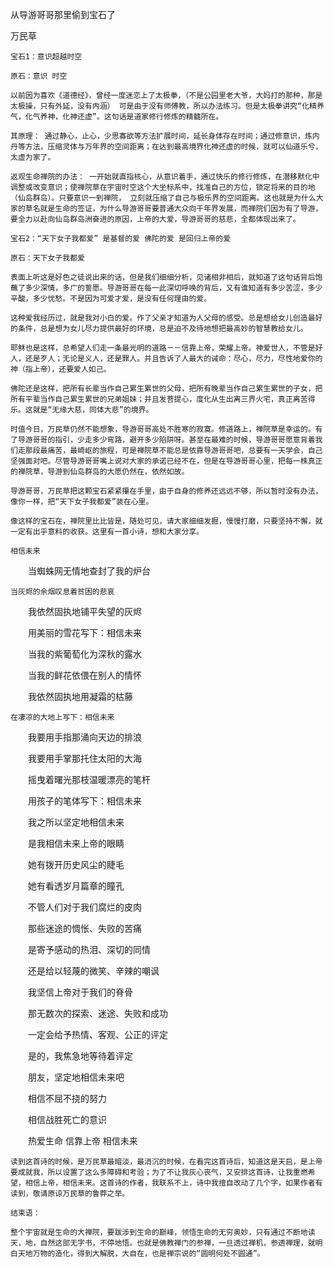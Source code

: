 从导游哥哥那里偷到宝石了

万民草


    宝石1：意识超越时空

    原石：意识 时空

    以前因为喜欢《道德经》，曾经一度迷恋上了太极拳，（不是公园里老大爷，大妈打的那种，那是太极操，只有外延，没有内涵） 可是由于没有师傅教，所以办法练习。但是太极拳讲究“化精养气，化气养神，化神还虚”。这句话是道家修行修炼的精髓所在。

    其原理： 通过静心，止心，少思寡欲等方法扩展时间，延长身体存在时间；通过修意识，炼内丹等方法，压缩灵体与万年界的空间距离；在达到最高境界化神还虚的时候，就可以仙道乐兮，太虚为家了。

    返观生命禅院的办法： 一开始就直指核心，从意识着手，通过快乐的修行修炼，在潜移默化中调整或改变意识；使禅院草在宇宙时空这个大坐标系中，找准自己的方位，锁定将来的目的地（仙岛群岛）。只要意识一到禅院， 立刻就压缩了自己与极乐界的空间距离。这也就是为什么大家的草名就是生命的签证，为什么导游哥哥要普通大众向千年界发展，而禅院们因为有了导游，要全力以赴向仙岛群岛洲奋进的原因，上帝的大爱，导游哥哥的慈悲，全都体现出来了。

    宝石2：“天下女子我都爱” 是基督的爱 佛陀的爱 是回归上帝的爱

    原石：天下女子我都爱

    表面上听这是好色之徒说出来的话，但是我们细细分析，见诸相非相后，就知道了这句话背后饱蘸了多少深情，多广的誓愿。导游哥哥在每一此深切呼唤的背后，又有谁知道有多少苦涩，多少辛酸，多少忧愁。不是因为可爱才爱，是没有任何理由的爱。

    这种爱我经历过，就是我对小白的爱。作了父亲才知道为人父母的感受。总是想给女儿创造最好的条件，总是想为女儿尽力提供最好的环境，总是迫不及待地想把最高妙的智慧教给女儿。

    耶稣也是这样，总希望人们走一条最光明的道路－－信靠上帝，荣耀上帝。神爱世人，不管是好人，还是歹人；无论是义人，还是罪人。并且告诉了人最大的诫命：尽心，尽力，尽性地爱你的神（指上帝），还要爱人如己。

    佛陀还是这样，把所有长辈当作自己累生累世的父母，把所有晚辈当作自己累生累世的子女，把所有平辈当作自己累生累世的兄弟姐妹；并且发菩提心，度化从生出离三界火宅，真正离苦得乐。这就是“无缘大慈，同体大悲”的境界。

    时值今日，万民草仍然不能想象，导游哥哥高处不胜寒的寂寞。修道路上，禅院草是幸运的。有了导游哥哥的指引，少走多少弯路，避开多少陷阱呀。甚至在最难的时候，导游哥哥愿意背着我们走那段最痛苦，最崎岖的旅程，可是禅院草不能总是依靠导游哥哥吧，总要有一天学会，自己坚强面对吧。尽管导游哥哥嘴上说对大家的承诺已经不在，但是在导游哥哥心里，把每一株真正的禅院草，导游到仙岛群岛的大愿仍然在，依然如故。

    导游哥哥，万民草把这颗宝石紧紧攥在手里，由于自身的修养还远远不够，所以暂时没有办法，像你一样，把“天下女子我都爱”装在心里。

    像这样的宝石在，禅院里比比皆是，随处可见，请大家细细发掘，慢慢打磨，只要坚持不懈，就一定有出乎意料的收获。这里有一首小诗，想和大家分享。

    相信未来

　　当蜘蛛网无情地查封了我的炉台

    当灰烬的余烟叹息着贫困的悲哀

　　我依然固执地铺平失望的灰烬

　　用美丽的雪花写下：相信未来

　　当我的紫葡萄化为深秋的露水

　　当我的鲜花依偎在别人的情怀

　　我依然固执地用凝霜的枯藤

    在凄凉的大地上写下：相信未来

　　我要用手指那涌向天边的排浪

　　我要用手掌那托住太阳的大海

　　摇曳着曙光那枝温暖漂亮的笔杆

　　用孩子的笔体写下：相信未来

　　我之所以坚定地相信未来

　　是我相信未来上帝的眼睛

　　她有拨开历史风尘的睫毛

　　她有看透岁月篇章的瞳孔

　　不管人们对于我们腐烂的皮肉

　　那些迷途的惆怅、失败的苦痛

　　是寄予感动的热泪、深切的同情

　　还是给以轻蔑的微笑、辛辣的嘲讽

　　我坚信上帝对于我们的脊骨

　　那无数次的探索、迷途、失败和成功

　　一定会给予热情、客观、公正的评定

　　是的，我焦急地等待着评定

　　朋友，坚定地相信未来吧

　　相信不屈不挠的努力

　　相信战胜死亡的意识

　　热爱生命 信靠上帝 相信未来

    读到这首诗的时候，是万民草最暗淡，最消沉的时候，在看完这首诗后，知道这是天启，是上帝要成就我，所以设置了这么多障碍和考验；为了不让我灰心丧气，又安排这首诗，让我重燃希望，相信上帝，相信未来。这首诗的作者，我联系不上，诗中我擅自改动了几个字，如果作者有读到，敬请原谅万民草的鲁莽之举。

    结束语：

    整个宇宙就是生命的大禅院，要跋涉到生命的巅峰，领悟生命的无穷奥妙，只有通过不断地读天，地，自然这部无字书，不停地悟。也就是佛教禅门的参禅，一旦透过禅机，参透禅理，就明白天地万物的造化，得到大解脱，大自在，也是禅宗说的“圆明何处不圆通”。



